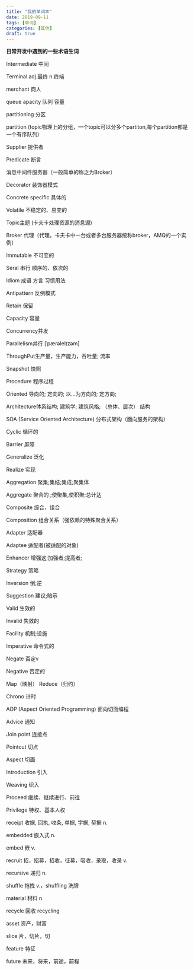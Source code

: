 ```yaml
---
title: "我的单词本"
date: 2019-09-11
tags: [单词]
categories: [其他]
draft: true
---
```


**日常开发中遇到的一些术语生词**
<!--more-->
Intermediate 中间 

Terminal adj.最终 n.终端  

merchant 商人  

queue apacity 队列 容量

partitioning 分区

partition (topic物理上的分组，一个topic可以分多个partiton,每个partition都是一个有序队列)

Supplier 提供者

Predicate 断言

消息中间件服务器（一般简单的称之为Broker）

Decorator  装饰器模式

Concrete specific 具体的

Volatile 不稳定的、易变的

Topic主题 (卡夫卡处理资源的消息源)

Broker 代理（代理。卡夫卡中一台或者多台服务器统称broker，AMQ的一个实例）

Immutable  不可变的

Seral 串行  顺序的、依次的

Idiom 成语 方言 习惯用法

Antipattern 反例模式

Retain 保留

Capacity 容量

Concurrency并发

Parallelism并行 [ˈpærəlelɪzəm] 

ThroughPut生产量，生产能力，吞吐量; 流率

Snapshot 快照

Procedure 程序过程

Oriented  导向的; 定向的; 以…为方向的; 定方向;

Architecture体系结构; 建筑学; 建筑风格; （总体、层次） 结构

SOA (Service Oriented Architecture) 分布式架构（面向服务的架构）

Cyclic 循环的

Barrier 屏障

Generalize 泛化

Realize 实现

Aggregation 聚集;集结;集成;聚集体

Aggregate 聚合的 ;使聚集,使积聚;总计达

Composite 综合，组合

Composition 组合关系（强依赖的特殊聚合关系）

Adapter 适配器

Adaptee 适配者(被适配的对象)

Enhancer 增强这;加强者;提高者;

Strategy 策略

Inversion 倒;逆

Suggestion 建议;暗示

Valid 生效的

Invalid  失效的

Facility  机制;设施

Imperative 命令式的

Negate 否定v

Negative 否定的 

Map（映射）   Reduce（归约）

Chrono 计时

AOP (Aspect Oriented Programming)  面向切面编程

Advice 通知

Join point 连接点

Pointcut 切点

Aspect 切面

Introduction 引入

Weaving 织入

Proceed 继续、继续进行、前往

Privilege 特权、基本人权
 
receipt   收据, 回执, 收条, 单据, 字据, 契据  n.

embedded 嵌入式 n.  

embed 嵌 v.

recruit 招，招募，招收，征募，吸收，录取，收录 v.

recursive 递归 n.

shuffle 拖拽 v.，shuffling 洗牌

material 材料 n

recycle 回收 recycling

asset 资产，财富

slice 片，切片，切

feature  特征

future 未来，将来，前途，前程

